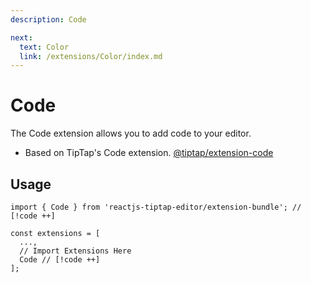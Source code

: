 ```yaml
---
description: Code

next:
  text: Color
  link: /extensions/Color/index.md
---
```


# Code

The Code extension allows you to add code to your editor.

- Based on TipTap's Code extension. [@tiptap/extension-code](https://tiptap.dev/docs/editor/extensions/marks/code)

## Usage

```tsx
import { Code } from 'reactjs-tiptap-editor/extension-bundle'; // [!code ++]

const extensions = [
  ...,
  // Import Extensions Here
  Code // [!code ++]
];
```
